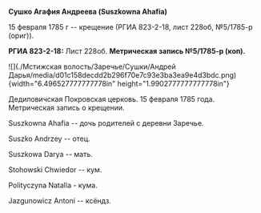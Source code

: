 **Сушко Агафия Андреева (Suszkowna Ahafia)**

15 февраля 1785 г -- крещение (РГИА 823-2-18, лист 228об, №5/1785-р
(ориг)).

**РГИА 823-2-18:** Лист 228об. **Метрическая запись №5/1785-р (коп).**

![](./Мстижская волость/Заречье/Сушки/Андрей Дарья/media/d01c158decdd2b296f70e7c93e3ba3ea9e4d3bdc.png){width="6.496527777777778in"
height="1.9902777777777778in"}

Дедиловичская Покровская церковь. 15 февраля 1785 года. Метрическая
запись о крещении.

Suszkowna Ahafia -- дочь родителей с деревни Заречье.

Suszko Andrzey -- отец.

Suszkowa Darya -- мать.

Stohowski Chwiedor -- кум.

Polityczyna Natalla - кума.

Jazgunowicz Antoni -- ксёндз.
